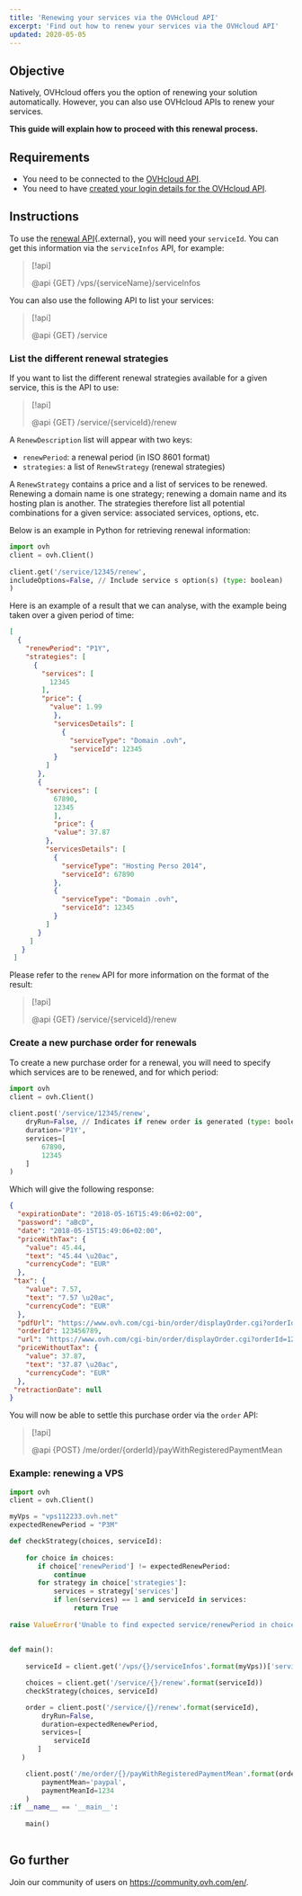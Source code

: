 ```yaml
---
title: 'Renewing your services via the OVHcloud API'
excerpt: 'Find out how to renew your services via the OVHcloud API'
updated: 2020-05-05
---
```


## Objective

Natively, OVHcloud offers you the option of renewing your solution automatically. However, you can also use OVHcloud APIs to renew your services.

**This guide will explain how to proceed with this renewal process.**

## Requirements

- You need to be connected to the [OVHcloud API](https://api.ovh.com/).
- You need to have [created your login details for the OVHcloud API](/pages/manage_and_operate/api/first-steps).

## Instructions

To use the [renewal API](https://api.ovh.com/console/#/service/{serviceId}/renew#GET){.external}, you will need your `serviceId`. You can get this information via the `serviceInfos` API, for example:

> [!api]
>
> @api {GET} /vps/{serviceName}/serviceInfos
>

You can also use the following API to list your services:

> [!api]
>
> @api {GET} /service
>

### List the different renewal strategies

If you want to list the different renewal strategies available for a given service, this is the API to use:

> [!api]
>
> @api {GET} /service/{serviceId}/renew
>

A `RenewDescription` list will appear with two keys:
     
* `renewPeriod`: a renewal period (in ISO 8601 format)
* `strategies`: a list of `RenewStrategy` (renewal strategies)

A `RenewStrategy` contains a price and a list of services to be renewed. Renewing a domain name is one strategy; renewing a domain name and its hosting plan is another. The strategies therefore list all potential combinations for a given service: associated services, options, etc.

Below is an example in Python for retrieving renewal information:
     
```python
import ovh
client = ovh.Client()
     
client.get('/service/12345/renew',
includeOptions=False, // Include service s option(s) (type: boolean)
)
```
     
Here is an example of a result that we can analyse, with the example being taken over a given period of time:
     
```json
[
  {
    "renewPeriod": "P1Y",
    "strategies": [
      {
        "services": [
          12345
        ],
        "price": {
          "value": 1.99
           },
           "servicesDetails": [
             {
               "serviceType": "Domain .ovh",
               "serviceId": 12345
           }
         ]
       },
       {
         "services": [
           67890,
           12345
           ],
           "price": {
           "value": 37.87
         },
         "servicesDetails": [
           {
             "serviceType": "Hosting Perso 2014",
             "serviceId": 67890
           },
           {
             "serviceType": "Domain .ovh",
             "serviceId": 12345
           }
         ]
       }
     ]
   }
 ]
```

Please refer to the `renew` API for more information on the format of the result:

> [!api]
>
> @api {GET} /service/{serviceId}/renew
>

 
### Create a new purchase order for renewals

To create a new purchase order for a renewal, you will need to specify which services are to be renewed, and for which period:     
     
```python
import ovh
client = ovh.Client()
 
client.post('/service/12345/renew',
    dryRun=False, // Indicates if renew order is generated (type: boolean)
    duration='P1Y',
    services=[
        67890,
        12345
    ]
)
```

Which will give the following response:
     
```json
{
  "expirationDate": "2018-05-16T15:49:06+02:00",
  "password": "aBcD",
  "date": "2018-05-15T15:49:06+02:00",
  "priceWithTax": {
    "value": 45.44,
    "text": "45.44 \u20ac",
    "currencyCode": "EUR"
  },
 "tax": {
    "value": 7.57,
    "text": "7.57 \u20ac",
    "currencyCode": "EUR"
  },
  "pdfUrl": "https://www.ovh.com/cgi-bin/order/displayOrder.cgi?orderId=123456789&orderPassword=aBcD",
  "orderId": 123456789,
  "url": "https://www.ovh.com/cgi-bin/order/displayOrder.cgi?orderId=123456789&orderPassword=aBcD",
  "priceWithoutTax": {
    "value": 37.87,
    "text": "37.87 \u20ac",
    "currencyCode": "EUR"
  },
 "retractionDate": null
}
```

You will now be able to settle this purchase order via the `order` API:

     
> [!api]
>
> @api {POST} /me/order/{orderId}/payWithRegisteredPaymentMean
>

### Example: renewing a VPS

```python
import ovh
client = ovh.Client()

myVps = "vps112233.ovh.net"
expectedRenewPeriod = "P3M"

def checkStrategy(choices, serviceId):
     
    for choice in choices:
       if choice['renewPeriod'] != expectedRenewPeriod:
           continue
       for strategy in choice['strategies']:
           services = strategy['services']
           if len(services) == 1 and serviceId in services:
                return True
     
raise ValueError('Unable to find expected service/renewPeriod in choices')
     
     
def main():
     
    serviceId = client.get('/vps/{}/serviceInfos'.format(myVps))['serviceId']

    choices = client.get('/service/{}/renew'.format(serviceId))
    checkStrategy(choices, serviceId)

    order = client.post('/service/{}/renew'.format(serviceId),
        dryRun=False,
        duration=expectedRenewPeriod,
        services=[
           serviceId
       ]
   )

    client.post('/me/order/{}/payWithRegisteredPaymentMean'.format(order['orderId']),
        paymentMean='paypal',
        paymentMeanId=1234
    )
:if __name__ == '__main__':
 
    main()
 
```

## Go further

Join our community of users on <https://community.ovh.com/en/>.